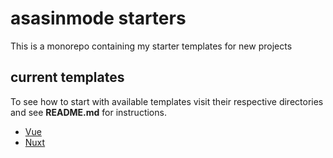 # asasinmode starters

This is a monorepo containing my starter templates for new projects

## current templates

To see how to start with available templates visit their respective directories and see **README.md** for instructions.

- [Vue](https://github.com/asasinmode/starters/tree/master/vue)
- [Nuxt](https://github.com/asasinmode/starters/tree/master/nuxt)

